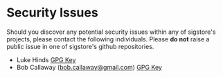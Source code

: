 # Security Issues

Should you discover any potential security issues within any of sigstore's
projects, please contact the following individuals. Please **do not** raise
a public issue in one of sigstore's github repositories.

* Luke Hinds [GPG Key](https://api.protonmail.ch/pks/lookup?op=get&search=lhinds@protonmail.com)
* Bob Callaway (bob.callaway@gmail.com) [GPG Key](https://api.github.com/users/bobcallaway/gpg_keys)
